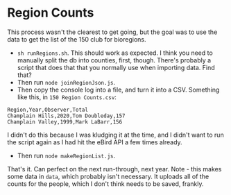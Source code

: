 # Region Counts

This process wasn't the clearest to get going, but the goal was to use the data to get the list of the 150 club for bioregions.

- `sh runRegions.sh`. This should work as expected. I think you need to manually split the db into counties, first, though. There's probably a script that does that that you normally use when importing data. Find that?
- Then run `node joinRegionJson.js`.
- Then copy the console log into a file, and turn it into a CSV. Something like this, in `150 Region Counts.csv`:

```
Region,Year,Observer,Total
Champlain Hills,2020,Tom Doubleday,157
Champlain Valley,1999,Mark LaBarr,156
```

I didn't do this because I was kludging it at the time, and I didn't want to run the script again as I had hit the eBird API a few times already.
- Then run `node makeRegionList.js`.

That's it. Can perfect on the next run-through, next year. Note - this makes some data in `data`, which probably isn't necessary. It uploads all of the counts for the people, which I don't think needs to be saved, frankly.
